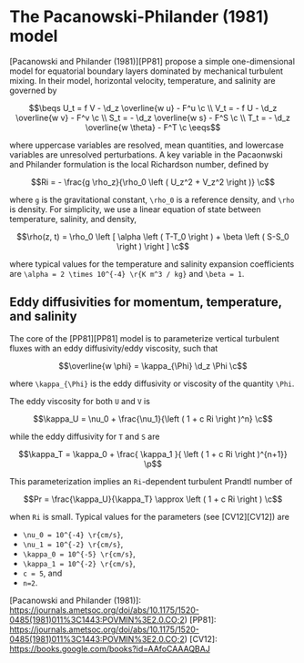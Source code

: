```math
\newcommand{\c}{\, ,}
\newcommand{\p}{\, .}
\newcommand{\d}{\partial}

\newcommand{\r}[1]{\mathrm{#1}}

\newcommand{\ee}{\mathrm{e}}

\newcommand{\beq}{\begin{equation}}
\newcommand{\eeq}{\end{equation}}

\newcommand{\beqs}{\begin{gather}}
\newcommand{\eeqs}{\end{gather}}
```

# The Pacanowski-Philander (1981) model

[Pacanowski and Philander (1981)][PP81] propose a simple one-dimensional model
for equatorial boundary layers dominated by mechanical turbulent mixing.
In their model, horizontal velocity, temperature, and salinity are governed by

```math
\beqs
U_t =   f V - \d_z \overline{w u} - F^u \c \\
V_t = - f U - \d_z \overline{w v} - F^v \c \\
S_t =       - \d_z \overline{w s} - F^S \c \\
T_t =       - \d_z \overline{w \theta} - F^T \c 
\eeqs
```

where uppercase variables are resolved, mean quantities, 
and lowercase variables are unresolved perturbations. A key variable in the
Pacaonwski and Philander formulation is the local Richardson number, defined by

```math
Ri = - \frac{g \rho_z}{\rho_0 \left ( U_z^2 + V_z^2 \right )} \c
```

where ``g`` is the gravitational constant, ``\rho_0`` is a reference density,
and ``\rho`` is density. For simplicity, we use a linear equation of state
between temperature, salinity, and density,

```math
\rho(z, t) = \rho_0 \left [ 
  \alpha \left ( T-T_0 \right ) + \beta \left ( S-S_0 \right ) \right ] \c
```
where typical values for the temperature and salinity expansion coefficients 
are ``\alpha = 2 \times 10^{-4} \r{K m^3 / kg}`` and ``\beta = 1``.

## Eddy diffusivities for momentum, temperature, and salinity

The core of the [PP81][PP81] model is to parameterize vertical turbulent fluxes 
with an eddy diffusivity/eddy viscosity, such that 

```math
\overline{w \phi} = \kappa_{\Phi} \d_z \Phi \c
```

where ``\kappa_{\Phi}`` is the eddy diffusivity or viscosity of the quantity 
``\Phi``.

The eddy viscosity for both ``U`` and ``V`` is

```math
\kappa_U = \nu_0 + \frac{\nu_1}{\left ( 1 + c Ri \right )^n} \c
```

while the eddy diffusivity for ``T`` and ``S`` are

```math
\kappa_T = \kappa_0 + \frac{ \kappa_1 }{ \left ( 1 + c Ri \right )^{n+1}} \p
```

This parameterization implies an ``Ri``-dependent turbulent Prandtl number of

```math
Pr = \frac{\kappa_U}{\kappa_T} \approx \left ( 1 + c Ri \right ) \c
```

when ``Ri`` is small. Typical values for the parameters (see [CV12][CV12]) are

* ``\nu_0 = 10^{-4} \r{cm/s}``,
* ``\nu_1 = 10^{-2} \r{cm/s}``,
* ``\kappa_0 = 10^{-5} \r{cm/s}``,
* ``\kappa_1 = 10^{-2} \r{cm/s}``,
* ``c = 5``, and
* ``n=2``.

[Pacanowski and Philander (1981)]: https://journals.ametsoc.org/doi/abs/10.1175/1520-0485(1981)011%3C1443:POVMIN%3E2.0.CO;2)
[PP81]: https://journals.ametsoc.org/doi/abs/10.1175/1520-0485(1981)011%3C1443:POVMIN%3E2.0.CO;2)
[CV12]: https://books.google.com/books?id=AAfoCAAAQBAJ
